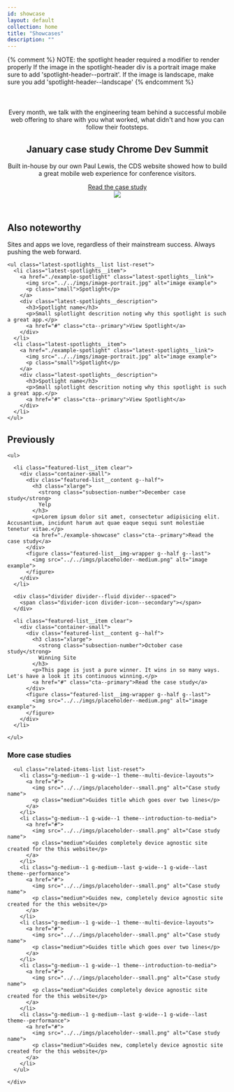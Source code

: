 ```yaml
---
id: showcase
layout: default
collection: home
title: "Showcases"
description: ""
---
```

{% comment %}
NOTE: the spotlight header required a modifier to render properly
      If the image in the spotlight-header div is a portrait image
      make sure to add 'spotlight-header--portrait'.
      If the image is landscape, make sure you add 'spotlight-header--landscape'
{% endcomment %}

<header class="spotlight-header spotlight-header-main spotlight-header--portrait clear">
  <div class="spotlight-header__container container">
    <div class="spotlight-header__copy g--half">
      <div class="spotlight-explainer" style="margin-top: 52px;">
        Every month, we talk with the engineering team behind a successful mobile web offering to share with you what worked, what didn't and how you can follow their footsteps.
      </div> 
      <div class="divider divider--fluid">
        <span class="divider-icon divider-icon--secondary"></span>
      </div>
      <h2 class="xlarge">
        <strong class="subsection-number">January case study</strong>
        Chrome Dev Summit
      </h2>
      <p>Built in-house by our own Paul Lewis, the CDS website showed how to build a great mobile web experience for conference visitors.</p>
      <a href="./example-showcase" class="spotlight-header__cta cta--primary">Read the case study</a>
    </div>
    <div class="spotlight-header__media g--half g--last">
      <img src="../../imgs/placeholder--device-portrait.png" class="spotlight-header__image">
    </div>
  </div>
</header>

<div class="latest-spotlights">
  <div class="container clear">
    <h2 class="xlarge">Also noteworthy</h2>
    <p class="g--half">Sites and apps we love, regardless of their mainstream success. Always pushing the web forward.</p>

    <ul class="latest-spotlights__list list-reset">
      <li class="latest-spotlights__item">
        <a href="./example-spotlight" class="latest-spotlights__link">
          <img src="../../imgs/image-portrait.jpg" alt="image example">
          <p class="small">Spotlight</p>
        </a>
        <div class="latest-spotlights__description">
          <h3>Spotlight name</h3>
          <p>Small splotlight descrition noting why this spotlight is such a great app.</p>
          <a href="#" class="cta--primary">View Spotlight</a>
        </div>
      </li>
      <li class="latest-spotlights__item">
        <a href="./example-spotlight" class="latest-spotlights__link">
          <img src="../../imgs/image-portrait.jpg" alt="image example">
          <p class="small">Spotlight</p>
        </a>
        <div class="latest-spotlights__description">
          <h3>Spotlight name</h3>
          <p>Small splotlight descrition noting why this spotlight is such a great app.</p>
          <a href="#" class="cta--primary">View Spotlight</a>
        </div>
      </li>
    </ul>
  </div>
</div>


<div class="featured-section">
  <div class="container-medium">

  <h2>Previously</h2>

    <ul>

      <li class="featured-list__item clear">
        <div class="container-small">
          <div class="featured-list__content g--half">
            <h3 class="xlarge">
              <strong class="subsection-number">December case study</strong>
              Yelp
            </h3>
            <p>Lorem ipsum dolor sit amet, consectetur adipisicing elit. Accusantium, incidunt harum aut quae eaque sequi sunt molestiae tenetur vitae.</p>
            <a href="./example-showcase" class="cta--primary">Read the case study</a>
          </div>
          <figure class="featured-list__img-wrapper g--half g--last">
            <img src="../../imgs/placeholder--medium.png" alt="image example">
          </figure>
        </div>
      </li>

      <div class="divider divider--fluid divider--spaced">
        <span class="divider-icon divider-icon--secondary"></span>
      </div>

      <li class="featured-list__item clear">
        <div class="container-small">
          <div class="featured-list__content g--half">
            <h3 class="xlarge">
              <strong class="subsection-number">October case study</strong>
              Winning Site
            </h3>
            <p>This page is just a pure winner. It wins in so many ways. Let's have a look it its continuous winning.</p>
            <a href="#" class="cta--primary">Read the case study</a>
          </div>
          <figure class="featured-list__img-wrapper g--half g--last">
            <img src="../../imgs/placeholder--medium.png" alt="image example">
          </figure>
        </div>
      </li>

    </ul>
  </div>
</div>

<div class="container">

  <div class="related-items clear">
    <h3 class="related-items__title g-wide--1 g-medium--full">More case studies</h3>
    <div class="related-items__section clear">

      <ul class="related-items-list list-reset">
        <li class="g-medium--1 g-wide--1 theme--multi-device-layouts">
          <a href="#">
            <img src="../../imgs/placeholder--small.png" alt="Case study name">
            <p class="medium">Guides title which goes over two lines</p>
          </a>
        </li>
        <li class="g-medium--1 g-wide--1 theme--introduction-to-media">
          <a href="#">
            <img src="../../imgs/placeholder--small.png" alt="Case study name">
            <p class="medium">Guides completely device agnostic site created for the this website</p>
          </a>
        </li>
        <li class="g-medium--1 g-medium--last g-wide--1 g-wide--last theme--performance">
          <a href="#">
            <img src="../../imgs/placeholder--small.png" alt="Case study name">
            <p class="medium">Guides new, completely device agnostic site created for the this website</p>
          </a>
        </li>
        <li class="g-medium--1 g-wide--1 theme--multi-device-layouts">
          <a href="#">
            <img src="../../imgs/placeholder--small.png" alt="Case study name">
            <p class="medium">Guides title which goes over two lines</p>
          </a>
        </li>
        <li class="g-medium--1 g-wide--1 theme--introduction-to-media">
          <a href="#">
            <img src="../../imgs/placeholder--small.png" alt="Case study name">
            <p class="medium">Guides completely device agnostic site created for the this website</p>
          </a>
        </li>
        <li class="g-medium--1 g-medium--last g-wide--1 g-wide--last theme--performance">
          <a href="#">
            <img src="../../imgs/placeholder--small.png" alt="Case study name">
            <p class="medium">Guides new, completely device agnostic site created for the this website</p>
          </a>
        </li>
      </ul>

    </div>
  </div>

</div>